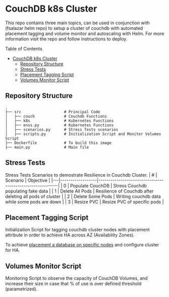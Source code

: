 # CouchDB k8s Cluster 

This repo contains three main topics, can be used in conjunction with (fsalazar helm repo) to setup a cluster of couchdb with automated placement tagging and volume monitor and autoscaling with Helm. For more information visit the repo and follow instructions to deploy. 

Table of Contents
- [CouchDB k8s Cluster](#couchdb-k8s-cluster)
	- [Repository Structure](#repository-structure)
	- [Stress Tests](#stress-tests)
	- [Placement Tagging Script](#placement-tagging-script)
	- [Volumes Monitor Script](#volumes-monitor-script)

## Repository Structure
    .
    ├── src                   # Principal Code
    │   ├── couch             # Couchdb Functions
    │   ├── k8s               # Kubernetes Functions
    │   ├── envs.py           # Kubernetes Functions
    │   ├── scenarios.py      # Stress Tests scenarios
    │   ├── scripts.py        # Initialization Script and Monitor Volumes Script
    ├── Dockerfile            # To build this image
    ├── main.py               # Main file 


## Stress Tests 
Stress Tests Scenarios to demostrate Resilience in Couchdb Cluster.
| # | Scenario         | Objective                                                |
|---|------------------|----------------------------------------------------------|
| 0 | Populate CouchDB | Stress Couchdb populating fake data                      |
| 1 | Delete All Pods  | Resilience of Couchdb after deleting all pods of cluster |
| 2 | Delete Some Pods | Writing couchdb data while some pods are down            |
| 3 | Resize PVC       | Resize PVC of specific pods                              |


## Placement Tagging Script

Initialization Script for tagging couchdb cluster nodes with placement attribute in order to achieve HA across AZ (Availability Zones).

To achieve [placement a database on specific nodes](https://docs.couchdb.org/en/stable/cluster/databases.html#placing-a-database-on-specific-nodes) and configure cluster for HA. 


## Volumes Monitor Script 

Monitoring Script to observe the capacity of CouchDB Volumes, and increase their size in case that % of use is over defined threshold (parametrized). 




